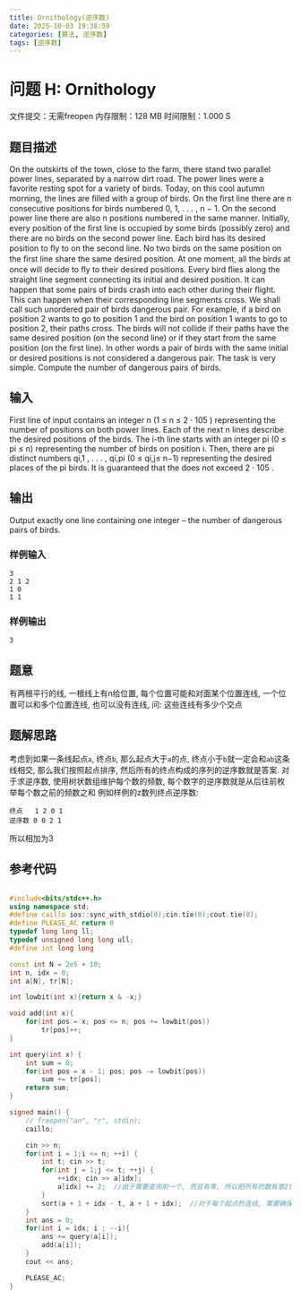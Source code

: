 ```yaml
---
title: Ornithology(逆序数)
date: 2025-10-03 19:38:59
categories: [算法, 逆序数]
tags: [逆序数]
---
```


# 问题 H: Ornithology
文件提交：无需freopen 内存限制：128 MB 时间限制：1.000 S
## 题目描述

On the outskirts of the town, close to the farm, there stand two parallel power lines, separated by a narrow dirt road. The power lines were a favorite resting spot for a variety of birds.
Today, on this cool autumn morning, the lines are ﬁlled with a group of birds. On the ﬁrst line there are n consecutive positions for birds numbered 0, 1, . . . , n − 1. On the second power line there are also n positions numbered in the same manner.
Initially, every position of the ﬁrst line is occupied by some birds (possibly zero) and there are no birds on the second power line. Each bird has its desired position to ﬂy to on the second line. No two birds on the same position on the ﬁrst line share the same desired position.
At one moment, all the birds at once will decide to ﬂy to their desired positions. Every bird ﬂies along the straight line segment connecting its initial and desired position.
It can happen that some pairs of birds crash into each other during their ﬂight. This can happen when their corresponding line segments cross. We shall call such unordered pair of birds dangerous pair.
For example, if a bird on position 2 wants to go to position 1 and the bird on position 1 wants to go to position 2, their paths cross.
The birds will not collide if their paths have the same desired position (on the second line) or if they start from the same position (on the ﬁrst line). In other words a pair of birds with the same initial or desired positions is not considered a dangerous pair.
The task is very simple. Compute the number of dangerous pairs of birds.
## 输入

First line of input contains an integer n (1 ≤ n ≤ 2 · 105 ) representing the number of positions on both power lines.
Each of the next n lines describe the desired positions of the birds. The i-th line starts with an integer pi (0 ≤ pi ≤ n) representing the number of birds on position i.
Then, there are pi distinct numbers qi,1 , . . . , qi,pi (0 ≤ qi,j≤ n−1) representing the desired places of the pi birds.
It is guaranteed that the does not exceed 2 · 105 .
## 输出

Output exactly one line containing one integer – the number of dangerous pairs of birds.
### 样例输入
```
3
2 1 2
1 0
1 1
```
### 样例输出
```
3
```

## 题意
有两根平行的线, 一根线上有n给位置, 每个位置可能和对面某个位置连线, 一个位置可以和多个位置连线, 也可以没有连线, 问: 这些连线有多少个交点

## 题解思路
考虑到如果一条线起点`a`, 终点`b`, 那么起点大于`a`的点, 终点小于`b`就一定会和`ab`这条线相交, 那么我们按照起点排序, 然后所有的终点构成的序列的逆序数就是答案.
对于求逆序数, 使用树状数组维护每个数的频数, 每个数字的逆序数就是从后往前枚举每个数之前的频数之和
例如样例的z数列终点逆序数:
```
终点   1 2 0 1
逆序数 0 0 2 1
```
所以相加为3
## 参考代码
```cpp

#include<bits/stdc++.h>
using namespace std;
#define caillo ios::sync_with_stdio(0);cin.tie(0);cout.tie(0);
#define PLEASE_AC return 0
typedef long long ll;
typedef unsigned long long ull;
#define int long long

const int N = 2e5 + 10;
int n, idx = 0;
int a[N], tr[N];

int lowbit(int x){return x & -x;}

void add(int x){
	for(int pos = x; pos <= n; pos += lowbit(pos))
		tr[pos]++;
}

int query(int x) {
	int sum = 0;
	for(int pos = x - 1; pos; pos -= lowbit(pos))
		sum += tr[pos];
	return sum;
}

signed main() {
	// freopen("an", "r", stdin);
	caillo;

	cin >> n;
	for(int i = 1;i <= n; ++i) {
		int t; cin >> t;
		for(int j = 1;j <= t; ++j) {
			++idx; cin >> a[idx];
			a[idx] += 2;  //由于需要查询前一个, 而且有零, 所以把所有的数有意2位, 这样就可以正常使用树状数组了
		}
		sort(a + 1 + idx - t, a + 1 + idx);  //对于每个起点的连线, 需要确保终点也是有序的
	}
	int ans = 0;
	for(int i = idx; i ; --i){
		ans += query(a[i]);
		add(a[i]);
	}
	cout << ans;

	PLEASE_AC;
}
```
